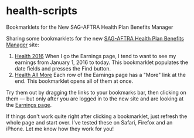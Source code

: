 # health-scripts
Bookmarklets for the New SAG-AFTRA Health Plan Benefits Manager

Sharing some bookmarklets for the new <a href="https://my.sagaftraplans.org/health/">SAG-AFTRA Health Plan Benefits Manager</a> site:
<ol>
 	<li><a href='javascript:void%20function(){var%20e=new%20Date,t=e.getDate(),a=e.getMonth()+1,n=e.getFullYear();10%3Et%26%26(t=%220%22+t),10%3Ea%26%26(a=%220%22+a),e=a+%22/%22+t+%22/%22+n,$(%22input%22)[6].value=%2201/01/2016%22,$(%22input%22)[7].value=e;$("#earningsForm\\:findBtn").click();}();'>Health 2016</a>
When I go the Earnings page, I tend to want to see my earnings from January 1, 2016 to today. This bookmarklet populates the date fields and presses the Find button.</li>
 	<li><a href='javascript:$(%22.ui-row-toggler%20span%22).click();$(%22.ui-datatable-even%22).switchClass(%22ui-datatable-even%22,%20%22ui-datatable-odd%22);'>Health All More</a>
Each row of the Earnings page has a "More" link at the end. This bookmarklet opens all of them at once.</li>
</ol>
Try them out by dragging the links to your bookmarks bar, then clicking on them — but only after you are logged in to the new site and are looking at the <a href="https://my.sagaftraplans.org/health/benefit/earnings.jsf">Earnings page</a>.

If things don't work quite right after clicking a bookmarklet, just refresh the whole page and start over. I've tested these on Safari, Firefox and an iPhone. Let me know how they work for you!
